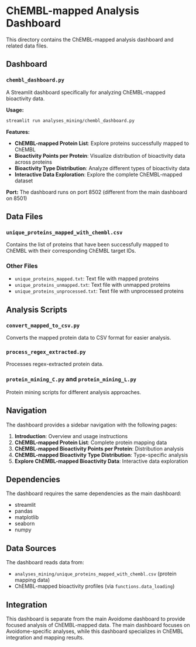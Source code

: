 # ChEMBL-mapped Analysis Dashboard

This directory contains the ChEMBL-mapped analysis dashboard and related data files.

## Dashboard

### `chembl_dashboard.py`

A Streamlit dashboard specifically for analyzing ChEMBL-mapped bioactivity data.

**Usage:**
```bash
streamlit run analyses_mining/chembl_dashboard.py
```

**Features:**
- **ChEMBL-mapped Protein List**: Explore proteins successfully mapped to ChEMBL
- **Bioactivity Points per Protein**: Visualize distribution of bioactivity data across proteins
- **Bioactivity Type Distribution**: Analyze different types of bioactivity data
- **Interactive Data Exploration**: Explore the complete ChEMBL-mapped dataset

**Port:** The dashboard runs on port 8502 (different from the main dashboard on 8501)

## Data Files

### `unique_proteins_mapped_with_chembl.csv`
Contains the list of proteins that have been successfully mapped to ChEMBL with their corresponding ChEMBL target IDs.

### Other Files
- `unique_proteins_mapped.txt`: Text file with mapped proteins
- `unique_proteins_unmapped.txt`: Text file with unmapped proteins
- `unique_proteins_unprocessed.txt`: Text file with unprocessed proteins

## Analysis Scripts

### `convert_mapped_to_csv.py`
Converts the mapped protein data to CSV format for easier analysis.

### `process_regex_extracted.py`
Processes regex-extracted protein data.

### `protein_mining_C.py` and `protein_mining_L.py`
Protein mining scripts for different analysis approaches.

## Navigation

The dashboard provides a sidebar navigation with the following pages:

1. **Introduction**: Overview and usage instructions
2. **ChEMBL-mapped Protein List**: Complete protein mapping data
3. **ChEMBL-mapped Bioactivity Points per Protein**: Distribution analysis
4. **ChEMBL-mapped Bioactivity Type Distribution**: Type-specific analysis
5. **Explore ChEMBL-mapped Bioactivity Data**: Interactive data exploration

## Dependencies

The dashboard requires the same dependencies as the main dashboard:
- streamlit
- pandas
- matplotlib
- seaborn
- numpy

## Data Sources

The dashboard reads data from:
- `analyses_mining/unique_proteins_mapped_with_chembl.csv` (protein mapping data)
- ChEMBL-mapped bioactivity profiles (via `functions.data_loading`)

## Integration

This dashboard is separate from the main Avoidome dashboard to provide focused analysis of ChEMBL-mapped data. The main dashboard focuses on Avoidome-specific analyses, while this dashboard specializes in ChEMBL integration and mapping results. 